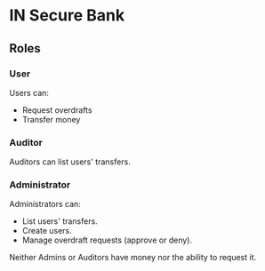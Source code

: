 # IN Secure Bank

## Roles

### User

Users can:

- Request overdrafts
- Transfer money

### Auditor

Auditors can list users' transfers.

### Administrator

Administrators can:

- List users' transfers.
- Create users.
- Manage overdraft requests (approve or deny).

Neither Admins or Auditors have money nor the ability to request it.